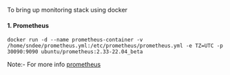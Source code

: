 To bring up monitoring stack using docker 

#### 1. Prometheus

```
docker run -d --name prometheus-container -v /home/sndee/prometheus.yml:/etc/prometheus/prometheus.yml -e TZ=UTC -p 30090:9090 ubuntu/prometheus:2.33-22.04_beta
```

Note:- For more info [prometheus](https://hub.docker.com/r/ubuntu/prometheus)
